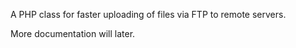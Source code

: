A PHP class for faster uploading of files via FTP to remote servers. 

More documentation will later.
